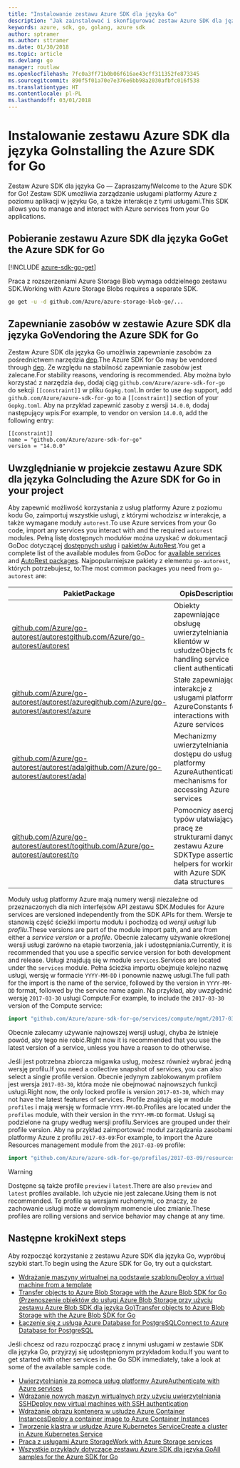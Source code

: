 ```yaml
---
title: "Instalowanie zestawu Azure SDK dla języka Go"
description: "Jak zainstalować i skonfigurować zestaw Azure SDK dla języka Go oraz zapewnić w nim zasoby."
keywords: azure, sdk, go, golang, azure sdk
author: sptramer
ms.author: sttramer
ms.date: 01/30/2018
ms.topic: article
ms.devlang: go
manager: routlaw
ms.openlocfilehash: 7fc0a3ff71b0b06f616ae43cff311352fe873345
ms.sourcegitcommit: 890f5f01a70e7e376e6bb98a2030afbfc016f538
ms.translationtype: HT
ms.contentlocale: pl-PL
ms.lasthandoff: 03/01/2018
---
```

# <a name="installing-the-azure-sdk-for-go"></a><span data-ttu-id="1e9e8-104">Instalowanie zestawu Azure SDK dla języka Go</span><span class="sxs-lookup"><span data-stu-id="1e9e8-104">Installing the Azure SDK for Go</span></span>

<span data-ttu-id="1e9e8-105">Zestaw Azure SDK dla języka Go — Zapraszamy!</span><span class="sxs-lookup"><span data-stu-id="1e9e8-105">Welcome to the Azure SDK for Go!</span></span> <span data-ttu-id="1e9e8-106">Zestaw SDK umożliwia zarządzanie usługami platformy Azure z poziomu aplikacji w języku Go, a także interakcje z tymi usługami.</span><span class="sxs-lookup"><span data-stu-id="1e9e8-106">This SDK allows you to manage and interact with Azure services from your Go applications.</span></span>

## <a name="get-the-azure-sdk-for-go"></a><span data-ttu-id="1e9e8-107">Pobieranie zestawu Azure SDK dla języka Go</span><span class="sxs-lookup"><span data-stu-id="1e9e8-107">Get the Azure SDK for Go</span></span>

[!INCLUDE [azure-sdk-go-get](includes/azure-sdk-go-get.md)]

<span data-ttu-id="1e9e8-108">Praca z rozszerzeniami Azure Storage Blob wymaga oddzielnego zestawu SDK.</span><span class="sxs-lookup"><span data-stu-id="1e9e8-108">Working with Azure Storage Blobs requires a separate SDK.</span></span>

```bash
go get -u -d github.com/Azure/azure-storage-blob-go/...
```

## <a name="vendoring-the-azure-sdk-for-go"></a><span data-ttu-id="1e9e8-109">Zapewnianie zasobów w zestawie Azure SDK dla języka Go</span><span class="sxs-lookup"><span data-stu-id="1e9e8-109">Vendoring the Azure SDK for Go</span></span>

<span data-ttu-id="1e9e8-110">Zestaw Azure SDK dla języka Go umożliwia zapewnianie zasobów za pośrednictwem narzędzia [dep](https://github.com/golang/dep).</span><span class="sxs-lookup"><span data-stu-id="1e9e8-110">The Azure SDK for Go may be vendored through [dep](https://github.com/golang/dep).</span></span> <span data-ttu-id="1e9e8-111">Ze względu na stabilność zapewnianie zasobów jest zalecane.</span><span class="sxs-lookup"><span data-stu-id="1e9e8-111">For stability reasons, vendoring is recommended.</span></span> <span data-ttu-id="1e9e8-112">Aby można było korzystać z narzędzia `dep`, dodaj ciąg `github.com/Azure/azure-sdk-for-go` do sekcji `[[constraint]]` w pliku `Gopkg.toml`.</span><span class="sxs-lookup"><span data-stu-id="1e9e8-112">In order to use `dep` support, add `github.com/Azure/azure-sdk-for-go` to a `[[constraint]]` section of your `Gopkg.toml`.</span></span> <span data-ttu-id="1e9e8-113">Aby na przykład zapewnić zasoby z wersji `14.0.0`, dodaj następujący wpis:</span><span class="sxs-lookup"><span data-stu-id="1e9e8-113">For example, to vendor on version `14.0.0`, add the following entry:</span></span>

```
[[constraint]]
name = "github.com/Azure/azure-sdk-for-go"
version = "14.0.0"
```

## <a name="including-the-azure-sdk-for-go-in-your-project"></a><span data-ttu-id="1e9e8-114">Uwzględnianie w projekcie zestawu Azure SDK dla języka Go</span><span class="sxs-lookup"><span data-stu-id="1e9e8-114">Including the Azure SDK for Go in your project</span></span>

<span data-ttu-id="1e9e8-115">Aby zapewnić możliwość korzystania z usług platformy Azure z poziomu kodu Go, zaimportuj wszystkie usługi, z którymi wchodzisz w interakcje, a także wymagane moduły `autorest`.</span><span class="sxs-lookup"><span data-stu-id="1e9e8-115">To use Azure services from your Go code, import any services you interact with and the required `autorest` modules.</span></span>
<span data-ttu-id="1e9e8-116">Pełną listę dostępnych modułów można uzyskać w dokumentacji GoDoc dotyczącej [dostępnych usług](https://godoc.org/github.com/Azure/azure-sdk-for-go) i [pakietów AutoRest](https://godoc.org/github.com/Azure/go-autorest).</span><span class="sxs-lookup"><span data-stu-id="1e9e8-116">You get a complete list of the available modules from GoDoc for [available services](https://godoc.org/github.com/Azure/azure-sdk-for-go) and [AutoRest packages](https://godoc.org/github.com/Azure/go-autorest).</span></span> <span data-ttu-id="1e9e8-117">Najpopularniejsze pakiety z elementu `go-autorest`, których potrzebujesz, to:</span><span class="sxs-lookup"><span data-stu-id="1e9e8-117">The most common packages you need from `go-autorest` are:</span></span>

| <span data-ttu-id="1e9e8-118">Pakiet</span><span class="sxs-lookup"><span data-stu-id="1e9e8-118">Package</span></span> | <span data-ttu-id="1e9e8-119">Opis</span><span class="sxs-lookup"><span data-stu-id="1e9e8-119">Description</span></span> |
|---------|-------------|
| <span data-ttu-id="1e9e8-120">[github.com/Azure/go-autorest/autorest][autorest]</span><span class="sxs-lookup"><span data-stu-id="1e9e8-120">[github.com/Azure/go-autorest/autorest][autorest]</span></span> | <span data-ttu-id="1e9e8-121">Obiekty zapewniające obsługę uwierzytelniania klientów w usłudze</span><span class="sxs-lookup"><span data-stu-id="1e9e8-121">Objects for handling service client authentication</span></span> |
| <span data-ttu-id="1e9e8-122">[github.com/Azure/go-autorest/autorest/azure][autorest/azure]</span><span class="sxs-lookup"><span data-stu-id="1e9e8-122">[github.com/Azure/go-autorest/autorest/azure][autorest/azure]</span></span> | <span data-ttu-id="1e9e8-123">Stałe zapewniające interakcje z usługami platformy Azure</span><span class="sxs-lookup"><span data-stu-id="1e9e8-123">Constants for interactions with Azure services</span></span> |
| <span data-ttu-id="1e9e8-124">[github.com/Azure/go-autorest/autorest/adal][autorest/adal]</span><span class="sxs-lookup"><span data-stu-id="1e9e8-124">[github.com/Azure/go-autorest/autorest/adal][autorest/adal]</span></span> | <span data-ttu-id="1e9e8-125">Mechanizmy uwierzytelniania dostępu do usług platformy Azure</span><span class="sxs-lookup"><span data-stu-id="1e9e8-125">Authentication mechanisms for accessing Azure services</span></span> |
| <span data-ttu-id="1e9e8-126">[github.com/Azure/go-autorest/autorest/to][autorest/to]</span><span class="sxs-lookup"><span data-stu-id="1e9e8-126">[github.com/Azure/go-autorest/autorest/to][autorest/to]</span></span> | <span data-ttu-id="1e9e8-127">Pomocnicy asercji typów ułatwiający pracę ze strukturami danych zestawu Azure SDK</span><span class="sxs-lookup"><span data-stu-id="1e9e8-127">Type assertion helpers for working with Azure SDK data structures</span></span> |

[autorest]: https://godoc.org/github.com/Azure/go-autorest/autorest
[autorest/azure]: https://godoc.org/github.com/Azure/go-autorest/autorest/azure
[autorest/adal]: https://godoc.org/github.com/Azure/go-autorest/autorest/adal
[autorest/to]: https://godoc.org/github.com/Azure/go-autorest/autorest/to

<span data-ttu-id="1e9e8-128">Moduły usług platformy Azure mają numery wersji niezależne od przeznaczonych dla nich interfejsów API zestawu SDK.</span><span class="sxs-lookup"><span data-stu-id="1e9e8-128">Modules for Azure services are versioned independently from the SDK APIs for them.</span></span> <span data-ttu-id="1e9e8-129">Wersje te stanowią część ścieżki importu modułu i pochodzą od _wersji usługi_ lub _profilu_.</span><span class="sxs-lookup"><span data-stu-id="1e9e8-129">These versions are part of the module import path, and are from either a _service version_ or a _profile_.</span></span> <span data-ttu-id="1e9e8-130">Obecnie zalecamy używanie określonej wersji usługi zarówno na etapie tworzenia, jak i udostępniania.</span><span class="sxs-lookup"><span data-stu-id="1e9e8-130">Currently, it is recommended that you use a specific service version for both development and release.</span></span> <span data-ttu-id="1e9e8-131">Usługi znajdują się w module `services`.</span><span class="sxs-lookup"><span data-stu-id="1e9e8-131">Services are located under the `services` module.</span></span> <span data-ttu-id="1e9e8-132">Pełna ścieżka importu obejmuje kolejno nazwę usługi, wersję w formacie `YYYY-MM-DD` i ponownie nazwę usługi.</span><span class="sxs-lookup"><span data-stu-id="1e9e8-132">The full path for the import is the name of the service, followed by the version in `YYYY-MM-DD` format, followed by the service name again.</span></span> <span data-ttu-id="1e9e8-133">Na przykład, aby uwzględnić wersję `2017-03-30` usługi Compute:</span><span class="sxs-lookup"><span data-stu-id="1e9e8-133">For example, to include the `2017-03-30` version of the Compute service:</span></span>

```go
import "github.com/Azure/azure-sdk-for-go/services/compute/mgmt/2017-03-30/compute"
```

<span data-ttu-id="1e9e8-134">Obecnie zalecamy używanie najnowszej wersji usługi, chyba że istnieje powód, aby tego nie robić.</span><span class="sxs-lookup"><span data-stu-id="1e9e8-134">Right now it is recommended that you use the latest version of a service, unless you have a reason to do otherwise.</span></span>

<span data-ttu-id="1e9e8-135">Jeśli jest potrzebna zbiorcza migawka usług, możesz również wybrać jedną wersję profilu.</span><span class="sxs-lookup"><span data-stu-id="1e9e8-135">If you need a collective snapshot of services, you can also select a single profile version.</span></span> <span data-ttu-id="1e9e8-136">Obecnie jedynym zablokowanym profilem jest wersja `2017-03-30`, która może nie obejmować najnowszych funkcji usługi.</span><span class="sxs-lookup"><span data-stu-id="1e9e8-136">Right now, the only locked profile is version `2017-03-30`, which may not have the latest features of services.</span></span> <span data-ttu-id="1e9e8-137">Profile znajdują się w module `profiles` i mają wersję w formacie `YYYY-MM-DD`.</span><span class="sxs-lookup"><span data-stu-id="1e9e8-137">Profiles are located under the `profiles` module, with their version in the `YYYY-MM-DD` format.</span></span> <span data-ttu-id="1e9e8-138">Usługi są podzielone na grupy według wersji profilu.</span><span class="sxs-lookup"><span data-stu-id="1e9e8-138">Services are grouped under their profile version.</span></span> <span data-ttu-id="1e9e8-139">Aby na przykład zaimportować moduł zarządzania zasobami platformy Azure z profilu `2017-03-09`:</span><span class="sxs-lookup"><span data-stu-id="1e9e8-139">For example, to import the Azure Resources management module from the `2017-03-09` profile:</span></span>

```go
import "github.com/Azure/azure-sdk-for-go/profiles/2017-03-09/resources/mgmt/resources"
```

> [!WARNING]
> <span data-ttu-id="1e9e8-140">Dostępne są także profile `preview` i `latest`.</span><span class="sxs-lookup"><span data-stu-id="1e9e8-140">There are also `preview` and `latest` profiles available.</span></span> <span data-ttu-id="1e9e8-141">Ich użycie nie jest zalecane.</span><span class="sxs-lookup"><span data-stu-id="1e9e8-141">Using them is not recommended.</span></span> <span data-ttu-id="1e9e8-142">Te profile są wersjami ruchomymi, co znaczy, że zachowanie usługi może w dowolnym momencie ulec zmianie.</span><span class="sxs-lookup"><span data-stu-id="1e9e8-142">These profiles are rolling versions and service behavior may change at any time.</span></span>

## <a name="next-steps"></a><span data-ttu-id="1e9e8-143">Następne kroki</span><span class="sxs-lookup"><span data-stu-id="1e9e8-143">Next steps</span></span>

<span data-ttu-id="1e9e8-144">Aby rozpocząć korzystanie z zestawu Azure SDK dla języka Go, wypróbuj szybki start.</span><span class="sxs-lookup"><span data-stu-id="1e9e8-144">To begin using the Azure SDK for Go, try out a quickstart.</span></span>

* [<span data-ttu-id="1e9e8-145">Wdrażanie maszyny wirtualnej na podstawie szablonu</span><span class="sxs-lookup"><span data-stu-id="1e9e8-145">Deploy a virtual machine from a template</span></span>](azure-sdk-go-qs-vm.md)
* [<span data-ttu-id="1e9e8-146">Transfer objects to Azure Blob Storage with the Azure Blob SDK for Go (Przenoszenie obiektów do usługi Azure Blob Storage przy użyciu zestawu Azure Blob SDK dla języka Go)</span><span class="sxs-lookup"><span data-stu-id="1e9e8-146">Transfer objects to Azure Blob Storage with the Azure Blob SDK for Go</span></span>](/azure/storage/blobs/storage-quickstart-blobs-go?toc=%2fgo%2fazure%2ftoc.json)
* [<span data-ttu-id="1e9e8-147">Łączenie się z usługą Azure Database for PostgreSQL</span><span class="sxs-lookup"><span data-stu-id="1e9e8-147">Connect to Azure Database for PostgreSQL</span></span>](/azure/postgresql/connect-go?toc=%2fgo%2fazure%2ftoc.json)

<span data-ttu-id="1e9e8-148">Jeśli chcesz od razu rozpocząć pracę z innymi usługami w zestawie SDK dla języka Go, przyjrzyj się udostępnionym przykładom kodu.</span><span class="sxs-lookup"><span data-stu-id="1e9e8-148">If you want to get started with other services in the Go SDK immediately, take a look at some of the available sample code.</span></span>

* [<span data-ttu-id="1e9e8-149">Uwierzytelnianie za pomocą usług platformy Azure</span><span class="sxs-lookup"><span data-stu-id="1e9e8-149">Authenticate with Azure services</span></span>](https://github.com/Azure-Samples/azure-sdk-for-go-samples/tree/master/iam)
* [<span data-ttu-id="1e9e8-150">Wdrażanie nowych maszyn wirtualnych przy użyciu uwierzytelniania SSH</span><span class="sxs-lookup"><span data-stu-id="1e9e8-150">Deploy new virtual machines with SSH authentication</span></span>](https://github.com/Azure-Samples/azure-sdk-for-go-samples/tree/master/compute)
* [<span data-ttu-id="1e9e8-151">Wdrażanie obrazu kontenera w usłudze Azure Container Instances</span><span class="sxs-lookup"><span data-stu-id="1e9e8-151">Deploy a container image to Azure Container Instances</span></span>](https://github.com/Azure-Samples/azure-sdk-for-go-samples/tree/master/containerinstance)
* [<span data-ttu-id="1e9e8-152">Tworzenie klastra w usłudze Azure Kubernetes Service</span><span class="sxs-lookup"><span data-stu-id="1e9e8-152">Create a cluster in Azure Kubernetes Service</span></span>](https://github.com/Azure-Samples/azure-sdk-for-go-samples/tree/master/containerservice)
* [<span data-ttu-id="1e9e8-153">Praca z usługami Azure Storage</span><span class="sxs-lookup"><span data-stu-id="1e9e8-153">Work with Azure Storage services</span></span>](https://github.com/Azure-Samples/azure-sdk-for-go-samples/tree/master/storage)
* [<span data-ttu-id="1e9e8-154">Wszystkie przykłady dotyczące zestawu Azure SDK dla języka Go</span><span class="sxs-lookup"><span data-stu-id="1e9e8-154">All samples for the Azure SDK for Go</span></span>](https://github.com/azure-samples/azure-sdk-for-go-samples)

